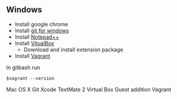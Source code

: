 ## Windows

 - Install google chrome
 - Install [git for windows](https://gitforwindows.org/)
 - Install [Notepad++](https://notepad-plus-plus.org/)
 - Install [VitualBox](https://www.virtualbox.org/wiki/Downloads)
	 - Download and install extension package
- Install [Vagrant](https://www.vagrantup.com/)

In gitbash run

    $vagrant --version

Mac OS X
Git
Xcode
TextMate 2
Virtual Box
Guest addition
Vagrant
<!--stackedit_data:
eyJoaXN0b3J5IjpbMTEwMTM0NzU5OCwtMTUyNTk4NTc3Miw2Nz
U3NTQyNDksLTY4MDk2NTIxMywzNzcwMTQ0MjBdfQ==
-->